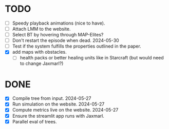 # TODO

- [ ] Speedy playback animations (nice to have).
- [ ] Attach LMM to the website.
- [ ] Select BT by hovering through MAP-Elites?
- [ ] Don't restart the episode when dead. 2024-05-30
- [ ] Test if the system fulfills the properties outlined in the paper.
- [x] add maps with obstacles.
    - [ ] health packs or better healing units like in Starcraft (but would need to change Jaxmarl?)

# DONE

- [x] Compile tree from input. 2024-05-27
- [x] Run simulation on the website. 2024-05-27
- [x] Compute metrics live on the website. 2024-05-27
- [x] Ensure the streamlit app runs with Jaxmarl.
- [x] Parallel eval of trees.
